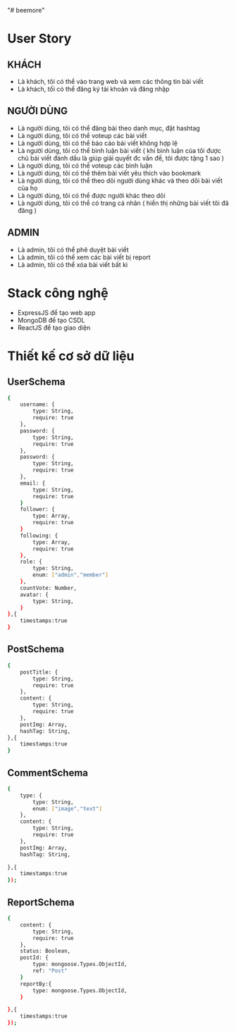 "# beemore" 
# User Story
## KHÁCH
- Là khách, tôi có thể vào trang web và xem các thông tin bài viết
- Là khách, tối có thể đăng ký tài khoản và đăng nhập

## NGƯỜI DÙNG
- Là người dùng, tôi có thể đăng bài theo danh mục, đặt hashtag
- Là người dùng, tôi có thể voteup các bài viết
- Là người dùng, tôi có thể báo cáo bài viết không hợp lệ
- Là người dùng, tôi có thể bình luận bài viết ( khi bình luận của tôi được chủ bài viết đánh dấu là giúp giải quyết đc vấn đề, tôi được tặng 1 sao )
- Là người dùng, tôi có thể voteup các bình luận
- Là người dùng, tôi có thể thêm bài viết yêu thích vào bookmark
- Là người dùng, tôi có thể theo dõi người dùng khác và theo dõi bài viết của họ
- Là người dùng, tôi có thể được người khác theo dõi
- Là người dùng, tôi có thể có trang cá nhân ( hiển thị những bài viết tôi đã đăng )

## ADMIN
- Là admin, tôi có thể phê duyệt bài viết
- Là admin, tôi có thể xem các bài viết bị report
- Là admin, tôi có thể xóa bài viết bất kì

# Stack công nghệ
- ExpressJS để tạo web app
- MongoDB để tạo CSDL
- ReactJS để tạo giao diện

# Thiết kế cơ sở dữ liệu
## UserSchema
```sh
{
    username: {
        type: String,
        require: true
    },
    password: {
        type: String,
        require: true
    },
    password: {
        type: String,
        require: true
    },
    email: {
        type: String,
        require: true
    }
    follower: {
        type: Array,
        require: true
    }
    following: {
        type: Array,
        require: true
    },
    role: {
        type: String,
        enum: ["admin","member"]
    },
    countVote: Number,
    avatar: {
        type: String,
    }
},{
    timestamps:true
}
```

## PostSchema
```sh
{
    postTitle: {
        type: String,
        require: true
    },
    content: {
        type: String,
        require: true
    },
    postImg: Array,
    hashTag: String,
},{
    timestamps:true
}
```
## CommentSchema
```sh
{
    type: {
        type: String,
        enum: ["image","text"]
    },
    content: {
        type: String,
        require: true
    },
    postImg: Array,
    hashTag: String,

},{
    timestamps:true
});
```
## ReportSchema
```sh
{
    content: {
        type: String,
        require: true
    },
    status: Boolean,
    postId: {
        type: mongoose.Types.ObjectId,
        ref: "Post"
    }
    reportBy:{
        type: mongoose.Types.ObjectId,
    }

},{
    timestamps:true
});
```
